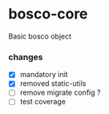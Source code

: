 # bosco-core

Basic bosco object

### changes

- [x] mandatory init
- [x] removed static-utils
- [ ] remove migrate config ?
- [ ] test coverage
